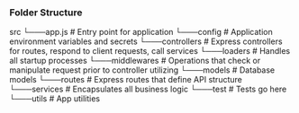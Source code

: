 ### Folder Structure
src
└───app.js          # Entry point for application
└───config          # Application environment variables and secrets
└───controllers     # Express controllers for routes, respond to client requests, call services
└───loaders         # Handles all startup processes
└───middlewares     # Operations that check or manipulate request prior to controller utilizing
└───models          # Database models
└───routes          # Express routes that define API structure
└───services        # Encapsulates all business logic
└───test            # Tests go here
└───utils           # App utilities